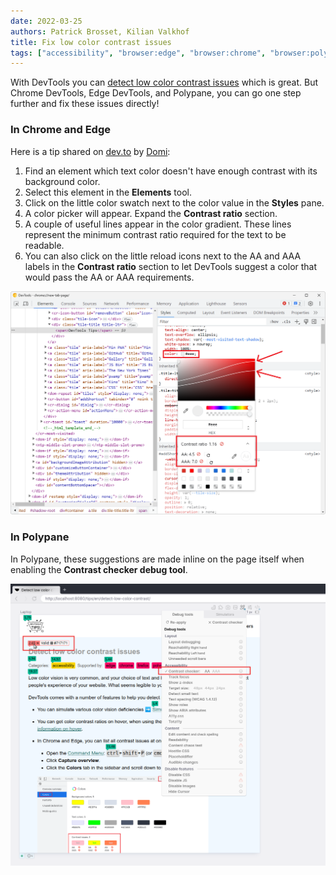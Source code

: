 ```yaml
---
date: 2022-03-25
authors: Patrick Brosset, Kilian Valkhof
title: Fix low color contrast issues
tags: ["accessibility", "browser:edge", "browser:chrome", "browser:polypane"]
---
```


With DevTools you can [detect low color contrast issues](./detect-low-color-contrast.md) which is great. But Chrome DevTools, Edge DevTools, and Polypane, you can go one step further and fix these issues directly!

### In Chrome and Edge

Here is a tip shared on [dev.to](https://dev.to/domizajac/how-to-use-chrome-devtools-to-find-a-color-fixing-insufficient-color-contrast-ratio-on-your-html-element-546k) by [Domi](https://twitter.com/domizajac):

1. Find an element which text color doesn't have enough contrast with its background color.
1. Select this element in the **Elements** tool.
1. Click on the little color swatch next to the color value in the **Styles** pane.
1. A color picker will appear. Expand the **Contrast ratio** section.
1. A couple of useful lines appear in the color gradient. These lines represent the minimum contrast ratio required for the text to be readable.
1. You can also click on the little reload icons next to the AA and AAA labels in the **Contrast ratio** section to let DevTools suggest a color that would pass the AA or AAA requirements.

![The chrome color picker, showing the contrast lines and new color suggestions](../../assets/img/fix-color-contrast-issues-chromium.png)

### In Polypane

In Polypane, these suggestions are made inline on the page itself when enabling the **Contrast checker debug tool**.

![A Polypane Pane with the Contrast checker debug tool active.](../../assets/img/fix-color-contrast-issues-polypane.png)
